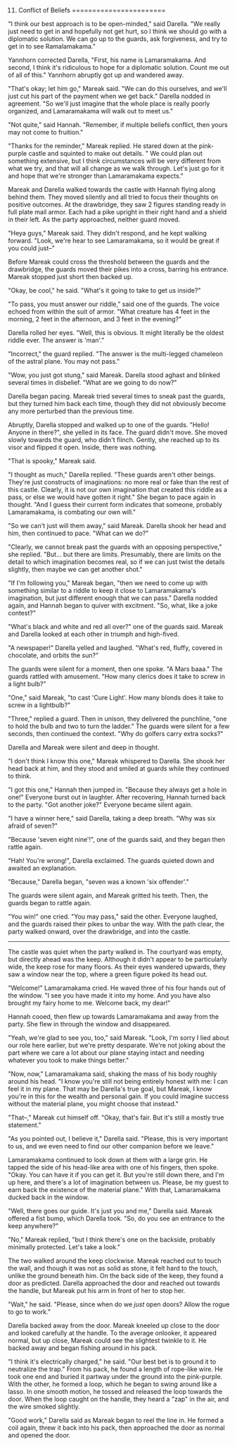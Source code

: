 11. Conflict of Beliefs
=======================

"I think our best approach is to be open-minded," said Darella. "We really just need to get in and hopefully not get hurt, so I think we should go with a diplomatic solution. We can go up to the guards, ask forgiveness, and try to get in to see Ramalamakama."

Yannhorn corrected Darella, "First, his name is Lamaramakama. And second, I think it's ridiculous to hope for a diplomatic solution. Count me out of all of this." Yannhorn abruptly got up and wandered away.

"That's okay; let him go," Mareak said. "We can do this ourselves, and we'll just cut his part of the payment when we get back." Darella nodded in agreement. "So we'll just imagine that the whole place is really poorly organized, and Lamaramakama will walk out to meet us."

"Not quite," said Hannah. "Remember, if multiple beliefs conflict, then yours may not come to fruition."

"Thanks for the reminder," Mareak replied. He stared down at the pink-purple castle and squinted to make out details. " We could plan out something extensive, but I think circumstances will be very different from what we try, and that will all change as we walk through. Let's just go for it and hope that we're stronger than Lamaramakama expects."

Mareak and Darella walked towards the castle with Hannah flying along behind them. They moved silently and all tried to focus their thoughts on positive outcomes. At the drawbridge, they saw 2 figures standing ready in full plate mail armor. Each had a pike upright in their right hand and a shield in their left. As the party approached, neither guard moved.

"Heya guys," Mareak said. They didn't respond, and he kept walking forward. "Look, we're hear to see Lamaramakama, so it would be great if you could just–"

Before Mareak could cross the threshold between the guards and the drawbridge, the guards moved their pikes into a cross, barring his entrance. Mareak stopped just short then backed up.

"Okay, be cool," he said. "What's it going to take to get us inside?"

"To pass, you must answer our riddle," said one of the guards. The voice echoed from within the suit of armor. "What creature has 4 feet in the morning, 2 feet in the afternoon, and 3 feet in the evening?"

Darella rolled her eyes. "Well, this is obvious. It might literally be the oldest riddle ever. The answer is 'man'."

"Incorrect," the guard replied. "The answer is the multi-legged chameleon of the astral plane. You may not pass."

"Wow, you just got stung," said Mareak. Darella stood aghast and blinked several times in disbelief. "What are we going to do now?"

Darella began pacing. Mareak tried several times to sneak past the guards, but they turned him back each time, though they did not obviously become any more perturbed than the previous time.

Abruptly, Darella stopped and walked up to one of the guards. "Hello! Anyone in there?", she yelled in its face. The guard didn't move. She moved slowly towards the guard, who didn't flinch. Gently, she reached up to its visor and flipped it open. Inside, there was nothing.

"That is spooky," Mareak said.

"I thought as much," Darella replied. "These guards aren't other beings. They're just constructs of imaginations: no more real or fake than the rest of this castle. Clearly, it is not our own imagination that created this riddle as a pass, or else we would have gotten it right." She began to pace again in thought. "And I guess their current form indicates that someone, probably Lamaramakama, is combating our own will."

"So we can't just will them away," said Mareak. Darella shook her head and him, then continued to pace. "What can we do?"

"Clearly, we cannot break past the guards with an opposing perspective," she replied. "But... but there are limits. Presumably, there are limits on the detail to which imagination becomes real, so if we can just twist the details slightly, then maybe we can get another shot."

"If I'm following you," Mareak began, "then we need to come up with something similar to a riddle to keep it close to Lamaramakama's imagination, but just different enough that we can pass." Darella nodded again, and Hannah began to quiver with excitment. "So, what, like a joke contest?"

"What's black and white and red all over?" one of the guards said. Mareak and Darella looked at each other in triumph and high-fived.

"A newspaper!" Darella yelled and laughed. "What's red, fluffy, covered in chocolate, and orbits the sun?"

The guards were silent for a moment, then one spoke. "A Mars baaa." The guards rattled with amusement. "How many clerics does it take to screw in a light bulb?"

"One," said Mareak, "to cast 'Cure Light'. How many blonds does it take to screw in a lightbulb?"

"Three," replied a guard. Then in unison, they delivered the punchline, "one to hold the bulb and two to turn the ladder." The guards were silent for a few seconds, then continued the context. "Why do golfers carry extra socks?"

Darella and Mareak were silent and deep in thought.

"I don't think I know this one," Mareak whispered to Darella. She shook her head back at him, and they stood and smiled at guards while they continued to think.

"I got this one," Hannah then jumped in. "Because they always get a hole in one!" Everyone burst out in laughter. After recovering, Hannah turned back to the party. "Got another joke?" Everyone became silent again.

"I have a winner here," said Darella, taking a deep breath. "Why was six afraid of seven?"

"Because 'seven eight nine'!", one of the guards said, and they began then rattle again.

"Hah! You're wrong!", Darella exclaimed. The guards quieted down and awaited an explanation.

"Because," Darella began, "seven was a known 'six offender'."

The guards were silent again, and Mareak gritted his teeth. Then, the guards began to rattle again.

"You win!" one cried. "You may pass," said the other. Everyone laughed, and the guards raised their pikes to unbar the way. With the path clear, the party walked onward, over the drawbridge, and into the castle.

---

The castle was quiet when the party walked in. The courtyard was empty, but directly ahead was the keep. Although it didn't appear to be particularly wide, the keep rose for many floors. As their eyes wandered upwards, they saw a window near the top, where a green figure poked its head out.

"Welcome!" Lamaramakama cried. He waved three of his four hands out of the window. "I see you have made it into my home. And you have also brought my fairy home to me. Welcome back, my dear!"

Hannah cooed, then flew up towards Lamaramakama and away from the party. She flew in through the window and disappeared.

"Yeah, we're glad to see you, too," said Mareak. "Look, I'm sorry I lied about our role here earlier, but we're pretty desparate. We're not joking about the part where we care a lot about our plane staying intact and needing whatever you took to make things better."

"Now, now," Lamaramakama said, shaking the mass of his body roughly around his head. "I know you're still not being entirely honest with me: I can feel it in my plane. That may be Darella's true goal, but Mareak, I know you're in this for the wealth and personal gain. If you could imagine success without the material plane, you might choose that instead."

"That–," Mareak cut himself off. "Okay, that's fair. But it's still a mostly true statement."

"As you pointed out, I believe it," Darella said. "Please, this is very important to us, and we even need to find our other companion before we leave."

Lamaramakama continued to look down at them with a large grin. He tapped the side of his head-like area with one of his fingers, then spoke. "Okay. You can have it if you can get it. But you're still down there, and I'm up here, and there's a lot of imagination between us. Please, be my guest to earn back the existence of the material plane." With that, Lamaramakama ducked back in the window.

"Well, there goes our guide. It's just you and me," Darella said. Mareak offered a fist bump, which Darella took. "So, do you see an entrance to the keep anywhere?"

"No," Mareak replied, "but I think there's one on the backside, probably minimally protected. Let's take a look."

The two walked around the keep clockwise. Mareak reached out to touch the wall, and though it was not as solid as stone, it felt hard to the touch, unlike the ground beneath him. On the back side of the keep, they found a door as predicted. Darella approached the door and reached out towards the handle, but Mareak put his arm in front of her to stop her.

"Wait," he said. "Please, since when do we _just_ open doors? Allow the rogue to go to work." 

Darella backed away from the door. Mareak kneeled up close to the door and looked carefully at the handle. To the average onlooker, it appeared normal, but up close, Mareak could see the slightest twinkle to it. He backed away and began fishing around in his pack.

"I think it's electrically charged," he said. "Our best bet is to ground it to neutralize the trap." From his pack, he found a length of rope-like wire. He took one end and buried it partway under the ground into the pink-purple. With the other, he formed a loop, which he began to swing around like a lasso. In one smooth motion, he tossed and released the loop towards the door. When the loop caught on the handle, they heard a "zap" in the air, and the wire smoked slightly.

"Good work," Darella said as Mareak began to reel the line in. He formed a coil again, threw it back into his pack, then approached the door as normal and opened the door.